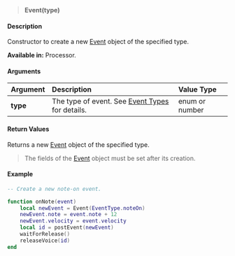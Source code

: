 >**Event(type)**

#### Description

Constructor to create a new [Event](./Event.md) object of the specified type.

**Available in:** Processor.

#### Arguments

|Argument|Description|Value Type|
|:-|:-|:-|
|**type**|The type of event. See [Event Types](./Event-Types.md) for details.|enum or number|

#### Return Values

Returns a new [Event](./Event.md) object of the specified type.

>The fields of the [Event](./Event.md) object must be set after its creation.

#### Example

```lua
-- Create a new note-on event.

function onNote(event)
    local newEvent = Event(EventType.noteOn)
    newEvent.note = event.note + 12
    newEvent.velocity = event.velocity
    local id = postEvent(newEvent)
    waitForRelease()
    releaseVoice(id)
end
```

